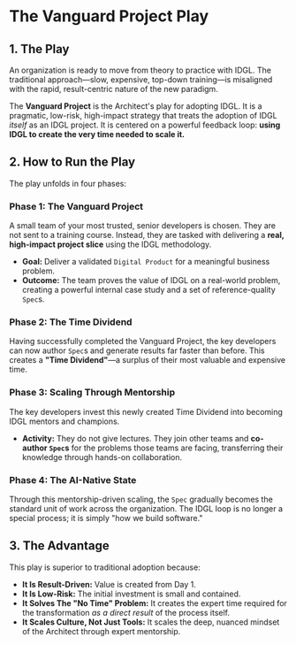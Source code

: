 # The Vanguard Project Play

## 1. The Play
An organization is ready to move from theory to practice with IDGL. The traditional approach—slow, expensive, top-down training—is misaligned with the rapid, result-centric nature of the new paradigm.

The **Vanguard Project** is the Architect's play for adopting IDGL. It is a pragmatic, low-risk, high-impact strategy that treats the adoption of IDGL *itself* as an IDGL project. It is centered on a powerful feedback loop: **using IDGL to create the very time needed to scale it.**

## 2. How to Run the Play
The play unfolds in four phases:

### Phase 1: The Vanguard Project
A small team of your most trusted, senior developers is chosen. They are not sent to a training course. Instead, they are tasked with delivering a **real, high-impact project slice** using the IDGL methodology.
*   **Goal:** Deliver a validated `Digital Product` for a meaningful business problem.
*   **Outcome:** The team proves the value of IDGL on a real-world problem, creating a powerful internal case study and a set of reference-quality `Spec`s.

### Phase 2: The Time Dividend
Having successfully completed the Vanguard Project, the key developers can now author `Spec`s and generate results far faster than before. This creates a **"Time Dividend"**—a surplus of their most valuable and expensive time.

### Phase 3: Scaling Through Mentorship
The key developers invest this newly created Time Dividend into becoming IDGL mentors and champions.
*   **Activity:** They do not give lectures. They join other teams and **co-author `Spec`s** for the problems those teams are facing, transferring their knowledge through hands-on collaboration.

### Phase 4: The AI-Native State
Through this mentorship-driven scaling, the `Spec` gradually becomes the standard unit of work across the organization. The IDGL loop is no longer a special process; it is simply "how we build software."

## 3. The Advantage
This play is superior to traditional adoption because:
*   **It Is Result-Driven:** Value is created from Day 1.
*   **It Is Low-Risk:** The initial investment is small and contained.
*   **It Solves The "No Time" Problem:** It creates the expert time required for the transformation *as a direct result* of the process itself.
*   **It Scales Culture, Not Just Tools:** It scales the deep, nuanced mindset of the Architect through expert mentorship.
